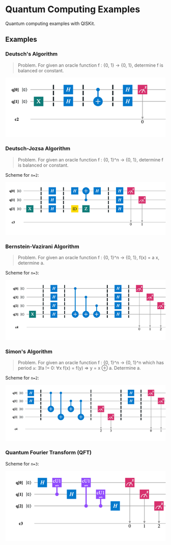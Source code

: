# Quantum Computing Examples

Quantum computing examples with QISKit.

## Examples

### Deutsch's Algorithm

> Problem. For given an oracle function f : {0, 1} -> {0, 1}, determine f is balanced or constant. 

![Deutsch's Algorithm](./circuit_diagrams/01_deutsch.png)

### Deutsch-Jozsa Algorithm

> Problem. For given an oracle function f : {0, 1}^n -> {0, 1}, determine f is balanced or constant.

Scheme for `n=2`:

![Deutsch-Jozsa Algorithm](./circuit_diagrams/02_deutsch_jozsa.png)

### Bernstein-Vazirani Algorithm

> Problem. For given an oracle function f : {0, 1}^n -> {0, 1}, f(x) = a x, determine a.

Scheme for `n=3`:

![Bernstein-Vazirani Algorithm](./circuit_diagrams/03_bernstein_vazirani.png)

### Simon's Algorithm

> Problem. For given an oracle function f : {0, 1}^n -> {0, 1}^n which has period `a`: ∃!a != 0: ∀x f(x) = f(y) => y = x ⊕ a. Determine a.

Scheme for `n=2`:

![Simon's Algorithm](./circuit_diagrams/04_simon.png)

### Quantum Fourier Transform (QFT)

Scheme for `n=3`:

![Quantum Fourier Transform](./circuit_diagrams/05_qft.png)
